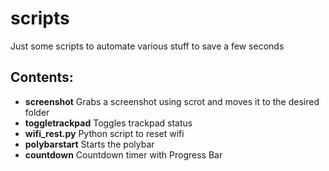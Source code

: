 # scripts
Just some scripts to automate various stuff to save a few seconds

## Contents:
* **screenshot** Grabs a screenshot using scrot and moves it to the desired folder
* **toggletrackpad** Toggles trackpad status 
* **wifi_rest.py** Python script to reset wifi
* **polybarstart** Starts the polybar
* **countdown** Countdown timer with Progress Bar
